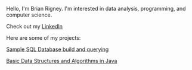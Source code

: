 Hello, I'm Brian Rigney. I'm interested in data analysis, programming, and computer science.

Check out my [LinkedIn](https://www.linkedin.com/in/brian-rigney-79416489/)



Here are some of my projects:

[Sample SQL Database build and querying](https://github.com/BrianRigneyJ/Sample-SQL-Project)

[Basic Data Structures and Algorithms in Java](https://github.com/BrianRigneyJ/Basic-DSA-with-Java)
